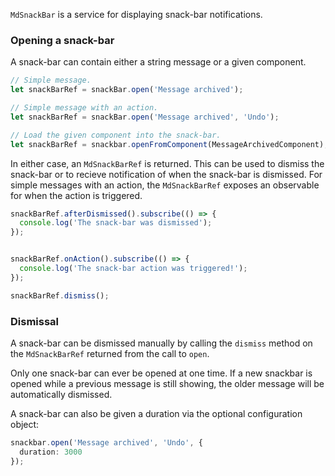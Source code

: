 `MdSnackBar` is a service for displaying snack-bar notifications.

<!-- example(snackbar-overview) -->

### Opening a snack-bar
A snack-bar can contain either a string message or a given component.
```ts
// Simple message.
let snackBarRef = snackBar.open('Message archived');

// Simple message with an action.
let snackBarRef = snackBar.open('Message archived', 'Undo');

// Load the given component into the snack-bar.
let snackBarRef = snackbar.openFromComponent(MessageArchivedComponent);
```

In either case, an `MdSnackBarRef` is returned. This can be used to dismiss the snack-bar or to 
recieve notification of when the snack-bar is dismissed. For simple messages with an action, the 
`MdSnackBarRef` exposes an observable for when the action is triggered.

```ts
snackBarRef.afterDismissed().subscribe(() => {
  console.log('The snack-bar was dismissed');
});


snackBarRef.onAction().subscribe(() => {
  console.log('The snack-bar action was triggered!');
});

snackBarRef.dismiss();
```

### Dismissal
A snack-bar can be dismissed manually by calling the `dismiss` method on the `MdSnackBarRef` 
returned from the call to `open`.

Only one snack-bar can ever be opened at one time. If a new snackbar is opened while a previous
message is still showing, the older message will be automatically dismissed.

A snack-bar can also be given a duration via the optional configuration object:
```ts
snackbar.open('Message archived', 'Undo', {
  duration: 3000
});
```
